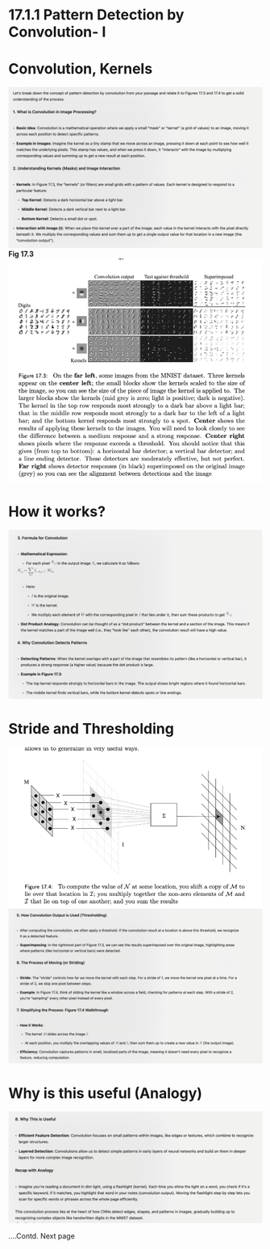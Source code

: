 # 17.1.1 Pattern Detection by Convolution- I

# Convolution, Kernels
![alt text](image-8.png)
**Fig 17.3**
![alt text](image-7.png)

# How it works?
![alt text](image-9.png)

# Stride and Thresholding
![alt text](image-12.png)
![alt text](image-10.png)

# Why is this useful (Analogy)
![alt text](image-11.png)

....Contd. Next page